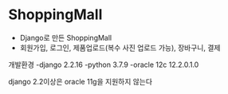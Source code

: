 # ShoppingMall

 - Django로 만든 ShoppingMall 
 - 회원가입, 로그인, 제품업로드(복수 사진 업로드 가능), 장바구니, 결제

개발환경 
-django 2.2.16
-python 3.7.9
-oracle 12c 12.2.0.1.0 

django 2.2이상은 oracle 11g을 지원하지 않는다


 

